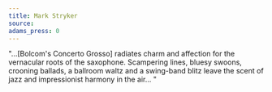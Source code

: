 ```yaml
---
title: Mark Stryker
source: 
adams_press: 0
---
```

"...[Bolcom's Concerto Grosso] radiates charm and affection for the vernacular roots of the saxophone. Scampering lines, bluesy swoons, crooning ballads, a ballroom waltz and a swing-band blitz leave the scent of jazz and impressionist harmony in the air...
"